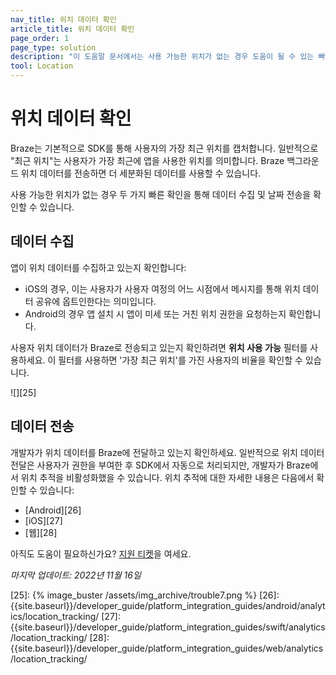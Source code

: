 ```yaml
---
nav_title: 위치 데이터 확인
article_title: 위치 데이터 확인
page_order: 1
page_type: solution
description: "이 도움말 문서에서는 사용 가능한 위치가 없는 경우 도움이 될 수 있는 빠른 확인 방법을 안내합니다."
tool: Location
---
```


# 위치 데이터 확인

Braze는 기본적으로 SDK를 통해 사용자의 가장 최근 위치를 캡처합니다. 일반적으로 "최근 위치"는 사용자가 가장 최근에 앱을 사용한 위치를 의미합니다. Braze 백그라운드 위치 데이터를 전송하면 더 세분화된 데이터를 사용할 수 있습니다.

사용 가능한 위치가 없는 경우 두 가지 빠른 확인을 통해 데이터 수집 및 날짜 전송을 확인할 수 있습니다.

## 데이터 수집

앱이 위치 데이터를 수집하고 있는지 확인합니다:

- iOS의 경우, 이는 사용자가 사용자 여정의 어느 시점에서 메시지를 통해 위치 데이터 공유에 옵트인한다는 의미입니다. 
- Android의 경우 앱 설치 시 앱이 미세 또는 거친 위치 권한을 요청하는지 확인합니다.

사용자 위치 데이터가 Braze로 전송되고 있는지 확인하려면 **위치 사용 가능** 필터를 사용하세요. 이 필터를 사용하면 '가장 최근 위치'를 가진 사용자의 비율을 확인할 수 있습니다.

![][25]

## 데이터 전송

개발자가 위치 데이터를 Braze에 전달하고 있는지 확인하세요. 일반적으로 위치 데이터 전달은 사용자가 권한을 부여한 후 SDK에서 자동으로 처리되지만, 개발자가 Braze에서 위치 추적을 비활성화했을 수 있습니다. 위치 추적에 대한 자세한 내용은 다음에서 확인할 수 있습니다:
- \[Android][26]
- \[iOS][27]
- \[웹][28]

아직도 도움이 필요하신가요? [지원 티켓]({{site.baseurl}}/braze_support/)을 여세요.

_마지막 업데이트: 2022년 11월 16일_

[25]: {% image_buster /assets/img_archive/trouble7.png %}
[26]: {{site.baseurl}}/developer_guide/platform_integration_guides/android/analytics/location_tracking/
[27]: {{site.baseurl}}/developer_guide/platform_integration_guides/swift/analytics/location_tracking/
[28]: {{site.baseurl}}/developer_guide/platform_integration_guides/web/analytics/location_tracking/

